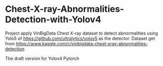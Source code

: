 # Chest-X-ray-Abnormalities-Detection-with-Yolov4
Project apply VinBigData Chest X-ray dataset to detect abnormalities using Yolo5 of https://github.com/ultralytics/yolov5 as the detector. Dataset get from https://www.kaggle.com/c/vinbigdata-chest-xray-abnormalities-detection


The draft version for Yolov4 Pytorch
